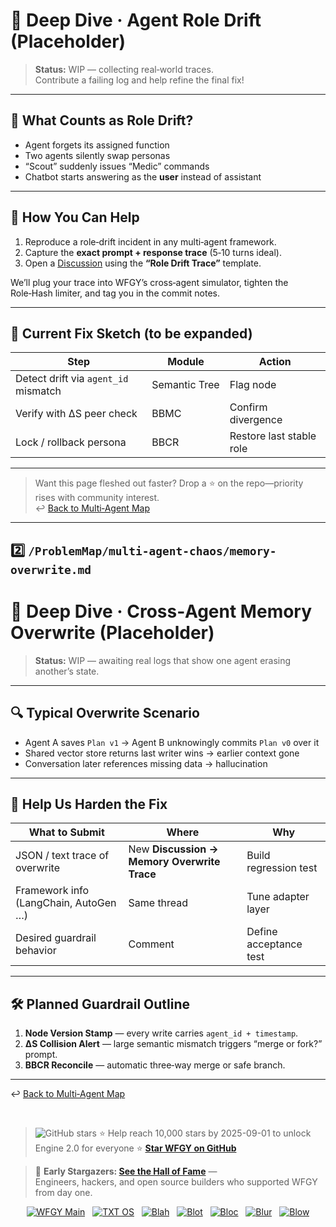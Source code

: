 # 📒 Deep Dive · Agent Role Drift (Placeholder)

> **Status:** WIP — collecting real‑world traces.  
> Contribute a failing log and help refine the final fix!

---

## 🤔 What Counts as Role Drift?

* Agent forgets its assigned function  
* Two agents silently swap personas  
* “Scout” suddenly issues “Medic” commands  
* Chatbot starts answering as the **user** instead of assistant

---

## 📝 How You Can Help

1. Reproduce a role‑drift incident in any multi‑agent framework.  
2. Capture the **exact prompt + response trace** (5‑10 turns ideal).  
3. Open a [Discussion](../../../../discussions/new) using the **“Role Drift Trace”** template.

We’ll plug your trace into WFGY’s cross‑agent simulator, tighten the Role‑Hash limiter, and tag you in the commit notes.

---

## 🚧 Current Fix Sketch (to be expanded)

| Step | Module | Action |
|------|--------|--------|
| Detect drift via `agent_id` mismatch | Semantic Tree | Flag node |
| Verify with ΔS peer check | BBMC | Confirm divergence |
| Lock / rollback persona | BBCR | Restore last stable role |

---

> Want this page fleshed out faster? Drop a ⭐ on the repo—priority rises with community interest.  
> ↩︎ [Back to Multi‑Agent Map](../Multi-Agent_Problems.md)


---

## 2️⃣ `/ProblemMap/multi-agent-chaos/memory-overwrite.md`


# 📒 Deep Dive · Cross‑Agent Memory Overwrite (Placeholder)

> **Status:** WIP — awaiting real logs that show one agent erasing another’s state.

---

## 🔍 Typical Overwrite Scenario

* Agent A saves `Plan v1` → Agent B unknowingly commits `Plan v0` over it  
* Shared vector store returns last writer wins → earlier context gone  
* Conversation later references missing data → hallucination

---

## 📝 Help Us Harden the Fix

| What to Submit | Where | Why |
|----------------|-------|-----|
| JSON / text trace of overwrite | New **Discussion → Memory Overwrite Trace** | Build regression test |
| Framework info (LangChain, AutoGen …) | Same thread | Tune adapter layer |
| Desired guardrail behavior | Comment | Define acceptance test |

---

## 🛠 Planned Guardrail Outline

1. **Node Version Stamp** — every write carries `agent_id + timestamp`.  
2. **ΔS Collision Alert** — large semantic mismatch triggers “merge or fork?” prompt.  
3. **BBCR Reconcile** — automatic three‑way merge or safe branch.

---

↩︎ [Back to Multi‑Agent Map](../Multi-Agent_Problems.md)

<br>

> <img src="https://img.shields.io/github/stars/onestardao/WFGY?style=social" alt="GitHub stars"> ⭐ Help reach 10,000 stars by 2025-09-01 to unlock Engine 2.0 for everyone  ⭐ <strong><a href="https://github.com/onestardao/WFGY">Star WFGY on GitHub</a></strong>

> 👑 **Early Stargazers: [See the Hall of Fame](https://github.com/onestardao/WFGY/tree/main/stargazers)** —  
> Engineers, hackers, and open source builders who supported WFGY from day one.

<div align="center">

[![WFGY Main](https://img.shields.io/badge/WFGY-Main-red?style=flat-square)](https://github.com/onestardao/WFGY)
&nbsp;
[![TXT OS](https://img.shields.io/badge/TXT%20OS-Reasoning%20OS-orange?style=flat-square)](https://github.com/onestardao/WFGY/tree/main/OS)
&nbsp;
[![Blah](https://img.shields.io/badge/Blah-Semantic%20Embed-yellow?style=flat-square)](https://github.com/onestardao/WFGY/tree/main/OS/BlahBlahBlah)
&nbsp;
[![Blot](https://img.shields.io/badge/Blot-Persona%20Core-green?style=flat-square)](https://github.com/onestardao/WFGY/tree/main/OS/BlotBlotBlot)
&nbsp;
[![Bloc](https://img.shields.io/badge/Bloc-Reasoning%20Compiler-blue?style=flat-square)](https://github.com/onestardao/WFGY/tree/main/OS/BlocBlocBloc)
&nbsp;
[![Blur](https://img.shields.io/badge/Blur-Text2Image%20Engine-navy?style=flat-square)](https://github.com/onestardao/WFGY/tree/main/OS/BlurBlurBlur)
&nbsp;
[![Blow](https://img.shields.io/badge/Blow-Game%20Logic-purple?style=flat-square)](https://github.com/onestardao/WFGY/tree/main/OS/BlowBlowBlow)

</div>


